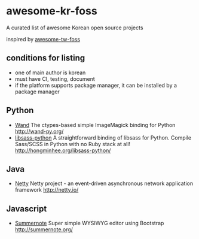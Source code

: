 # awesome-kr-foss
A curated list of awesome Korean open source projects

inspired by [awesome-tw-foss](https://github.com/tjwei/awesome-tw-foss)

## conditions for listing
* one of main author is korean
* must have CI, testing, document
* if the platform supports package manager, it can be installed by a package manager

## Python
* [Wand](https://github.com/dahlia/wand) The ctypes-based simple ImageMagick binding for Python http://wand-py.org/
* [libsass-python](https://github.com/dahlia/libsass-python) A straightforward binding of libsass for Python. Compile Sass/SCSS in Python with no Ruby stack at all! http://hongminhee.org/libsass-python/

## Java
* [Netty](https://github.com/netty/netty) Netty project - an event-driven asynchronous network application framework http://netty.io/

## Javascript
* [Summernote](https://github.com/summernote/summernote) Super simple WYSIWYG editor using Bootstrap http://summernote.org/
